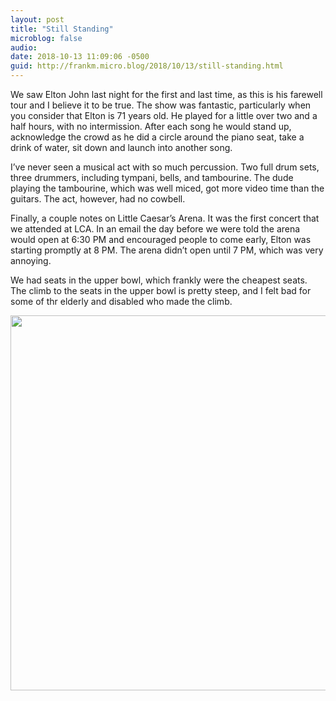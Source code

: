 ```yaml
---
layout: post
title: "Still Standing"
microblog: false
audio: 
date: 2018-10-13 11:09:06 -0500
guid: http://frankm.micro.blog/2018/10/13/still-standing.html
---
```

We saw Elton John last night for the first and last time, as this is his farewell tour and I believe it to be true. The show was fantastic, particularly when you consider that Elton is 71 years old. He played for a little over two and a half hours, with no intermission. After each song he would stand up, acknowledge the crowd as he did a circle around the piano seat, take a drink of water, sit down and launch into another song. 

I’ve never seen a musical act with so much percussion. Two full drum sets, three drummers, including tympani, bells, and tambourine. The dude playing the tambourine, which was well miced, got more video time than the guitars. The act, however, had no cowbell. 

Finally, a couple notes on Little Caesar’s Arena. It was the first concert that we attended at LCA. In an email the day before we were told the arena would open at 6:30 PM and encouraged people to come early, Elton was starting promptly at 8 PM. The arena didn’t open until 7 PM, which was very annoying. 

We had seats in the upper bowl, which frankly were the cheapest seats. The climb to the seats in the upper bowl is pretty steep, and I felt bad for some of thr elderly and disabled who made the climb. 

<img src="http://frankmcpherson.blog/uploads/2018/06bb8f467c.jpg" width="600" height="600" />
